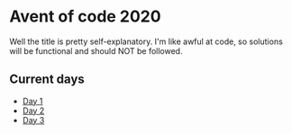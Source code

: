 # Avent of code 2020
Well the title is pretty self-explanatory. I'm like awful at code, so solutions will be functional and should NOT be followed.

## Current days
* [Day 1](day1/day1.ts)
* [Day 2](day2/day2.ts)
* [Day 3](day3/day3.ts)
